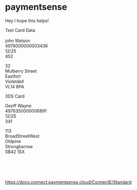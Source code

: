# paymentsense

Hey I hope this helps! 


Test Card Data 
<br><br>
john Watson <br>
4976000000003436<br>
12/25<br>
452<br>

32 <br>
Mulberry Street<br>
Eastfort<br>
Violetdell<br>
VL14 8PA<br>



3DS Card

Geoff Wayne<br>
4976350000006891<br>
12/25<br>
341<br>

113<br>
BroadStreetWest<br>
Oldpine<br>
Strongbarrow<br>
SB42 1SX<br>
<br><br>

<br><br>
https://docs.connect.paymentsense.cloud/ConnectE/Standard
